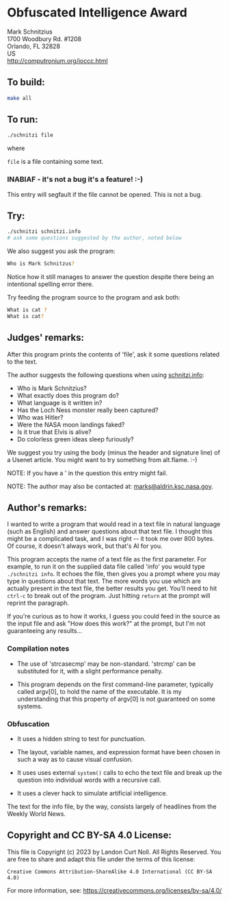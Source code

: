 # Obfuscated Intelligence Award

Mark Schnitzius  
1700 Woodbury Rd. #1208  
Orlando, FL 32828  
US  
<http://computronium.org/ioccc.html>


## To build:

```sh
make all
```


## To run:

```sh
./schnitzi file
```

where


`file` is a file containing some text.

### INABIAF - it's not a bug it's a feature! :-)

This entry will segfault if the file cannot be opened. This is not a bug.


## Try:

```sh
./schnitzi schnitzi.info
# ask some questions suggested by the author, noted below
```

We also suggest you ask the program:

```sh
Who is Mark Schnitzus?
```

Notice how it still manages to answer the question despite there being an
intentional spelling error there.

Try feeding the program source to the program and ask both:

```sh
What is cat ?
What is cat?
```


## Judges' remarks:

After this program prints the contents of 'file', ask it
some questions related to the text.
    
The author suggests the following questions when using
[schnitzi.info](schnitzi.info):


- Who is Mark Schnitzius?
- What exactly does this program do?
- What language is it written in?
- Has the Loch Ness monster really been captured?
- Who was Hitler?
- Were the NASA moon landings faked?
- Is it true that Elvis is alive?
- Do colorless green ideas sleep furiously?

We suggest you try using the body (minus the header and signature line) 
of a Usenet article.  You might want to try something from alt.flame.  :-)

NOTE: If you have a ' in the question this entry might fail.

NOTE: The author may also be contacted at: marks@aldrin.ksc.nasa.gov.


## Author's remarks:

I wanted to write a program that would read in a text file in
natural language (such as English) and answer questions about that
text file.  I thought this might be a complicated task, and I was
right -- it took me over 800 bytes.  Of course, it doesn't always
work, but that's AI for you.

This program accepts the name of a text file as the first
parameter.  For example, to run it on the supplied data file called
'info' you would type `./schnitzi info`.  It echoes the file, then
gives you a prompt where you may type in questions about that text.
The more words you use which are actually present in the text file,
the better results you get.  You'll need to hit `ctrl-c` to break out
of the program.  Just hitting `return` at the prompt will reprint the
paragraph.

If you're curious as to how it works, I guess you could feed in the
source as the input file and ask "How does this work?" at the prompt,
but I'm not guaranteeing any results...

### Compilation notes

-  The use of 'strcasecmp' may be non-standard.  'strcmp' can be substituted for
it, with a slight performance penalty.

-  This program depends on the first command-line parameter, typically called
argv[0], to hold the name of the executable.  It is my understanding that this
property of argv[0] is not guaranteed on some systems.

### Obfuscation

-  It uses a hidden string to test for punctuation.

-  The layout, variable names, and expression format have been chosen in such a
way as to cause visual confusion.

-  It uses uses external `system()` calls to echo the text file and break up the
question into individual words with a recursive call.

-  It uses a clever hack to simulate artificial intelligence.

The text for the info file, by the way, consists largely of headlines
from the Weekly World News.


## Copyright and CC BY-SA 4.0 License:

This file is Copyright (c) 2023 by Landon Curt Noll.  All Rights Reserved.
You are free to share and adapt this file under the terms of this license:

    Creative Commons Attribution-ShareAlike 4.0 International (CC BY-SA 4.0)

For more information, see: https://creativecommons.org/licenses/by-sa/4.0/
